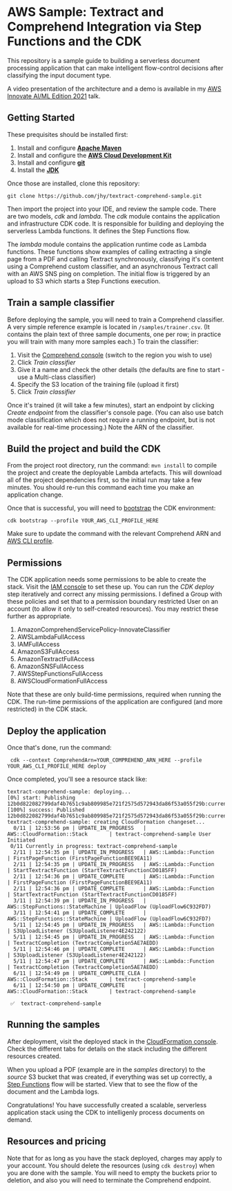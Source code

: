 # AWS Sample: Textract and Comprehend Integration via Step Functions and the CDK

This repository is a sample guide to building a serverless document processing application that can make intelligent flow-control decisions after classifying the input document type.

A video presentation of the architecture and a demo is available in my [AWS Innovate AI/ML Edition 2021](https://aws.amazon.com/events/aws-innovate/machine-learning/) talk.

## Getting Started

These prequisites should be installed first:

1. Install and configure [**Apache Maven**](https://maven.apache.org/)
2. Install and configure the [**AWS Cloud Development Kit**](https://docs.aws.amazon.com/cdk/latest/guide/getting_started.html)
3. Install and configure [**git**](https://git-scm.com/downloads)
4. Install the [**JDK**](https://openjdk.java.net/)

Once those are installed, clone this repository:

`git clone https://github.com/jhy/textract-comprehend-sample.git`

Then import the project into your IDE, and review the sample code. There are two models, *cdk* and *lambda*. The *cdk* module contains the application and infrastructure CDK code. It is responsible for building and deploying the serverless Lambda functions. It defines the Step Functions flow.

The *lambda* module contains the application runtime code as Lambda functions. These functions show examples of calling extracting a single page from a PDF and calling Textract synchronously, classifying it's content using a Comprehend custom classifier, and an asynchronous Textract call with an AWS SNS ping on completion. The initial flow is triggered by an upload to S3 which starts a Step Functions execution.

## Train a sample classifier

Before deploying the sample, you will need to train a Comprehend classifier. A very simple reference example is located in `/samples/trainer.csv`. (It contains the plain text of three sample documents, one per row; in practice you will train with many more samples each.) To train the classifier:

1. Visit the [Comprehend console](https://ap-southeast-2.console.aws.amazon.com/comprehend/v2/home?region=ap-southeast-2#classification) (switch to the region you wish to use)
2. Click *Train classifier*
3. Give it a name and check the other details (the defaults are fine to start - use a Multi-class classifier)
4. Specify the S3 location of the training file (upload it first)
5. Click *Train classifier*

Once it's trained (it will take a few minutes), start an endpoint by clicking *Create endpoint* from the classifier's console page. (You can also use batch mode classification which does not require a running endpoint, but is not available for real-time processing.) Note the ARN of the classifier.

## Build the project and build the CDK

From the project root directory, run the command: `mvn install` to compile the project and create the deployable Lambda artefacts. This will download all of the project dependencies first, so the initial run may take a few minutes. You should re-run this command each time you make an application change.

Once that is successful, you will need to [bootstrap](https://docs.aws.amazon.com/cdk/latest/guide/bootstrapping.html) the CDK environment:

```cdk bootstrap --profile YOUR_AWS_CLI_PROFILE_HERE```

Make sure to update the command with the relevant Comprehend ARN and [AWS CLI profile](https://docs.aws.amazon.com/cli/latest/userguide/cli-configure-profiles.html).

## Permissions

The CDK application needs some permissions to be able to create the stack. Visit the [IAM console](https://console.aws.amazon.com/iam/home) to set these up. You can run the *CDK deploy* step iteratively and correct any missing permissions. I defined a Group with these policies and set that to a permission boundary restricted User on an account (to allow it only to self-created resources). You may restrict these further as appropriate.

1. AmazonComprehendServicePolicy-InnovateClassifier
2. AWSLambdaFullAccess
3. IAMFullAccess
4. AmazonS3FullAccess
5. AmazonTextractFullAccess
6. AmazonSNSFullAccess
7. AWSStepFunctionsFullAccess
8. AWSCloudFormationFullAccess

Note that these are only build-time permissions, required when running the CDK. The run-time permissions of the application are configured (and more restricted) in the CDK stack.

## Deploy the application

Once that's done, run the command:

``` cdk --context ComprehendArn=YOUR_COMPREHEND_ARN_HERE --profile YOUR_AWS_CLI_PROFILE_HERE deploy```

Once completed, you'll see a resource stack like:

```
textract-comprehend-sample: deploying...                                                                                                  
[0%] start: Publishing 12b0d822082799daf4b7651c9ab809985e721f2575d572943da86f53a055f29b:current                                           
[100%] success: Published 12b0d822082799daf4b7651c9ab809985e721f2575d572943da86f53a055f29b:current                                        
textract-comprehend-sample: creating CloudFormation changeset...                                                                          
  0/11 | 12:53:56 pm | UPDATE_IN_PROGRESS   | AWS::CloudFormation::Stack       | textract-comprehend-sample User Initiated                
 0/11 Currently in progress: textract-comprehend-sample                                                                                   
  2/11 | 12:54:35 pm | UPDATE_IN_PROGRESS   | AWS::Lambda::Function            | FirstPageFunction (FirstPageFunctionBEE9EA11)            
  2/11 | 12:54:35 pm | UPDATE_IN_PROGRESS   | AWS::Lambda::Function            | StartTextractFunction (StartTextractFunctionCD0185FF)    
  2/11 | 12:54:36 pm | UPDATE_COMPLETE      | AWS::Lambda::Function            | FirstPageFunction (FirstPageFunctionBEE9EA11)            
  2/11 | 12:54:36 pm | UPDATE_COMPLETE      | AWS::Lambda::Function            | StartTextractFunction (StartTextractFunctionCD0185FF)    
  3/11 | 12:54:39 pm | UPDATE_IN_PROGRESS   | AWS::StepFunctions::StateMachine | UploadFlow (UploadFlow6C932FD7)                          
  3/11 | 12:54:41 pm | UPDATE_COMPLETE      | AWS::StepFunctions::StateMachine | UploadFlow (UploadFlow6C932FD7)                          
  5/11 | 12:54:45 pm | UPDATE_IN_PROGRESS   | AWS::Lambda::Function            | S3UploadListener (S3UploadListener4E242122)              
  5/11 | 12:54:45 pm | UPDATE_IN_PROGRESS   | AWS::Lambda::Function            | TextractCompletion (TextractCompletion5AE7AEDD)          
  5/11 | 12:54:46 pm | UPDATE_COMPLETE      | AWS::Lambda::Function            | S3UploadListener (S3UploadListener4E242122)              
  5/11 | 12:54:47 pm | UPDATE_COMPLETE      | AWS::Lambda::Function            | TextractCompletion (TextractCompletion5AE7AEDD)          
  6/11 | 12:54:49 pm | UPDATE_COMPLETE_CLEA | AWS::CloudFormation::Stack       | textract-comprehend-sample                               
  6/11 | 12:54:50 pm | UPDATE_COMPLETE      | AWS::CloudFormation::Stack       | textract-comprehend-sample                               
                                                                                                                                          
 ✅  textract-comprehend-sample                                                                                                            
```

## Running the samples

After deployment, visit the deployed stack in the [CloudFormation console](https://console.aws.amazon.com/cloudformation/home). Check the different tabs for details on the stack including the different resources created. 

When you upload a PDF (example are in the *samples* directory) to the *source* S3 bucket that was created, if everything was set up correctly, a [Step Functions](https://console.aws.amazon.com/states/home) flow will be started. View that to see the flow of the document and the Lambda logs.

Congratulations! You have successfully created a scalable, serverless application stack using the CDK to intelligenly process documents on demand.

## Resources and pricing

Note that for as long as you have the stack deployed, charges may apply to your account. You should delete the resources (using `cdk destroy`) when you are done with the sample. You will need to empty the buckets prior to deletion, and also you will need to terminate the Comprehend endpoint.
